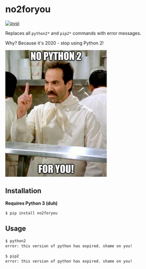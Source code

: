 # no2foryou
[![pypi](https://badge.fury.io/py/no2foryou.svg)](https://pypi.python.org/pypi/no2foryou/)

Replaces all `python2*` and `pip2*` commands with error messages.

Why? Because it's 2020 - stop using Python 2!

![no2foryou](pic.jpg)

## Installation
**Requires Python 3 (duh)**

```
$ pip install no2foryou
```

## Usage
```
$ python2
error: this version of python has expired. shame on you!

$ pip2
error: this version of python has expired. shame on you!
```
